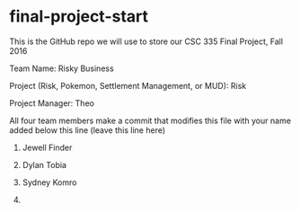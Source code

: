 # final-project-start

This is the GitHub repo we will use to store our CSC 335 Final Project, Fall 2016

Team Name: Risky Business 

Project (Risk, Pokemon, Settlement Management, or MUD): Risk

Project Manager: Theo


All four team members make a commit that modifies this file with your name added below this line (leave this line here)

1) Jewell Finder

2) Dylan Tobia

3) Sydney Komro

4)

